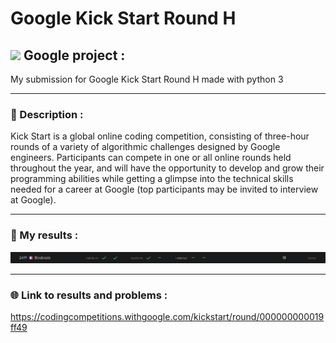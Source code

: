 # Google Kick Start Round H

## <img width="26px" src="https://upload.wikimedia.org/wikipedia/commons/thumb/5/53/Google_%22G%22_Logo.svg/1004px-Google_%22G%22_Logo.svg.png"/> Google project :

My submission for Google Kick Start Round H made with python 3

---

### :page_facing_up: Description :

Kick Start is a global online coding competition, consisting of three-hour rounds of a variety of algorithmic challenges designed by Google engineers. Participants can compete in one or all online rounds held throughout the year, and will have the opportunity to develop and grow their programming abilities while getting a glimpse into the technical skills needed for a career at Google (top participants may be invited to interview at Google).

---

### :tada: My results :

<img src="https://github.com/ArthurBoucard/GoogleKickStartRoundH/blob/main/src/results.png?raw=true"/>

---

### :globe_with_meridians: Link to results and problems :

https://codingcompetitions.withgoogle.com/kickstart/round/000000000019ff49
